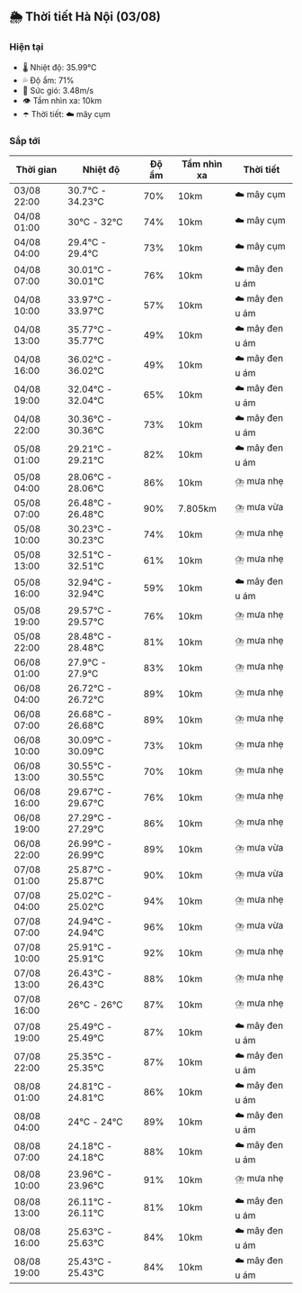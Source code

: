 ## 🌦️ Thời tiết Hà Nội (03/08)

### Hiện tại

- 🌡️ Nhiệt độ: 35.99℃
- 💦 Độ ẩm: 71%
- 💨 Sức gió: 3.48m/s
- 👁️ Tầm nhìn xa: 10km
- ☂️ Thời tiết: ☁️ mây cụm

### Sắp tới

| Thời gian | Nhiệt độ | Độ ẩm | Tầm nhìn xa | Thời tiết |
| --- | --- | --- | --- | --- |
| 03/08 22:00 | 30.7℃ - 34.23℃ | 70% | 10km | ☁️ mây cụm |
| 04/08 01:00 | 30℃ - 32℃ | 74% | 10km | ☁️ mây cụm |
| 04/08 04:00 | 29.4℃ - 29.4℃ | 73% | 10km | ☁️ mây cụm |
| 04/08 07:00 | 30.01℃ - 30.01℃ | 76% | 10km | ☁️ mây đen u ám |
| 04/08 10:00 | 33.97℃ - 33.97℃ | 57% | 10km | ☁️ mây đen u ám |
| 04/08 13:00 | 35.77℃ - 35.77℃ | 49% | 10km | ☁️ mây đen u ám |
| 04/08 16:00 | 36.02℃ - 36.02℃ | 49% | 10km | ☁️ mây đen u ám |
| 04/08 19:00 | 32.04℃ - 32.04℃ | 65% | 10km | ☁️ mây đen u ám |
| 04/08 22:00 | 30.36℃ - 30.36℃ | 73% | 10km | ☁️ mây đen u ám |
| 05/08 01:00 | 29.21℃ - 29.21℃ | 82% | 10km | ☁️ mây đen u ám |
| 05/08 04:00 | 28.06℃ - 28.06℃ | 86% | 10km | ⛈️ mưa nhẹ |
| 05/08 07:00 | 26.48℃ - 26.48℃ | 90% | 7.805km | ⛈️ mưa vừa |
| 05/08 10:00 | 30.23℃ - 30.23℃ | 74% | 10km | ⛈️ mưa nhẹ |
| 05/08 13:00 | 32.51℃ - 32.51℃ | 61% | 10km | ⛈️ mưa nhẹ |
| 05/08 16:00 | 32.94℃ - 32.94℃ | 59% | 10km | ☁️ mây đen u ám |
| 05/08 19:00 | 29.57℃ - 29.57℃ | 76% | 10km | ⛈️ mưa nhẹ |
| 05/08 22:00 | 28.48℃ - 28.48℃ | 81% | 10km | ⛈️ mưa nhẹ |
| 06/08 01:00 | 27.9℃ - 27.9℃ | 83% | 10km | ⛈️ mưa nhẹ |
| 06/08 04:00 | 26.72℃ - 26.72℃ | 89% | 10km | ⛈️ mưa nhẹ |
| 06/08 07:00 | 26.68℃ - 26.68℃ | 89% | 10km | ⛈️ mưa nhẹ |
| 06/08 10:00 | 30.09℃ - 30.09℃ | 73% | 10km | ⛈️ mưa nhẹ |
| 06/08 13:00 | 30.55℃ - 30.55℃ | 70% | 10km | ⛈️ mưa nhẹ |
| 06/08 16:00 | 29.67℃ - 29.67℃ | 76% | 10km | ⛈️ mưa nhẹ |
| 06/08 19:00 | 27.29℃ - 27.29℃ | 86% | 10km | ⛈️ mưa nhẹ |
| 06/08 22:00 | 26.99℃ - 26.99℃ | 89% | 10km | ⛈️ mưa vừa |
| 07/08 01:00 | 25.87℃ - 25.87℃ | 90% | 10km | ⛈️ mưa vừa |
| 07/08 04:00 | 25.02℃ - 25.02℃ | 94% | 10km | ⛈️ mưa nhẹ |
| 07/08 07:00 | 24.94℃ - 24.94℃ | 96% | 10km | ⛈️ mưa vừa |
| 07/08 10:00 | 25.91℃ - 25.91℃ | 92% | 10km | ⛈️ mưa nhẹ |
| 07/08 13:00 | 26.43℃ - 26.43℃ | 88% | 10km | ⛈️ mưa nhẹ |
| 07/08 16:00 | 26℃ - 26℃ | 87% | 10km | ⛈️ mưa nhẹ |
| 07/08 19:00 | 25.49℃ - 25.49℃ | 87% | 10km | ☁️ mây đen u ám |
| 07/08 22:00 | 25.35℃ - 25.35℃ | 87% | 10km | ☁️ mây đen u ám |
| 08/08 01:00 | 24.81℃ - 24.81℃ | 86% | 10km | ☁️ mây đen u ám |
| 08/08 04:00 | 24℃ - 24℃ | 89% | 10km | ☁️ mây đen u ám |
| 08/08 07:00 | 24.18℃ - 24.18℃ | 88% | 10km | ☁️ mây đen u ám |
| 08/08 10:00 | 23.96℃ - 23.96℃ | 91% | 10km | ⛈️ mưa nhẹ |
| 08/08 13:00 | 26.11℃ - 26.11℃ | 81% | 10km | ☁️ mây đen u ám |
| 08/08 16:00 | 25.63℃ - 25.63℃ | 84% | 10km | ☁️ mây đen u ám |
| 08/08 19:00 | 25.43℃ - 25.43℃ | 84% | 10km | ☁️ mây đen u ám |
